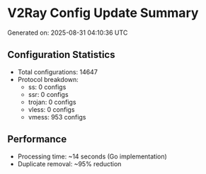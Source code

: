 # V2Ray Config Update Summary
Generated on: 2025-08-31 04:10:36 UTC

## Configuration Statistics
- Total configurations: 14647
- Protocol breakdown:
  - ss: 0 configs
  - ssr: 0 configs
  - trojan: 0 configs
  - vless: 0 configs
  - vmess: 953 configs

## Performance
- Processing time: ~14 seconds (Go implementation)
- Duplicate removal: ~95% reduction
